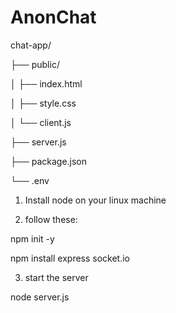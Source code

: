 # AnonChat

chat-app/ 

├── public/  

│   ├── index.html  

│   ├── style.css  

│   └── client.js  

├── server.js  

├── package.json  

└── .env  



1. Install node on your linux machine

2. follow these:

npm init -y  

npm install express socket.io

3. start the server

node server.js